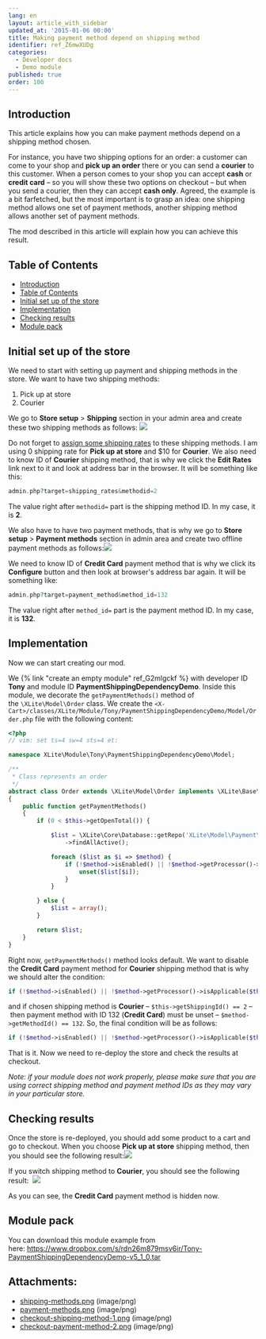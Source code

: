 ```yaml
---
lang: en
layout: article_with_sidebar
updated_at: '2015-01-06 00:00'
title: Making payment method depend on shipping method
identifier: ref_Z6mwXUDg
categories:
  - Developer docs
  - Demo module
published: true
order: 100
---
```


## Introduction

This article explains how you can make payment methods depend on a shipping method chosen.

For instance, you have two shipping options for an order: a customer can come to your shop and **pick up an order** there or you can send a **courier** to this customer. When a person comes to your shop you can accept **cash** or **credit card** – so you will show these two options on checkout – but when you send a courier, then they can accept **cash only**. Agreed, the example is a bit farfetched, but the most important is to grasp an idea: one shipping method allows one set of payment methods, another shipping method allows another set of payment methods.

The mod described in this article will explain how you can achieve this result.

## Table of Contents

*   [Introduction](#introduction)
*   [Table of Contents](#table-of-contents)
*   [Initial set up of the store](#initial-set-up-of-the-store)
*   [Implementation](#implementation)
*   [Checking results](#checking-results)
*   [Module pack](#module-pack)

## Initial set up of the store

We need to start with setting up payment and shipping methods in the store. We want to have two shipping methods:

1.  Pick up at store
2.  Courier

We go to **Store setup** > **Shipping** section in your admin area and create these two shipping methods as follows:
![]({{site.baseurl}}/attachments/8225320/8356171.png)

Do not forget to [assign some shipping rates](http://kb.x-cart.com/en/shipping/custom_table_rates.html) to these shipping methods. I am using 0 shipping rate for **Pick up at store** and $10 for **Courier**. We also need to know ID of **Courier** shipping method, that is why we click the **Edit Rates** link next to it and look at address bar in the browser. It will be something like this: 

```php
admin.php?target=shipping_rates&methodid=2
```

The value right after `methodid=` part is the shipping method ID. In my case, it is **2**.

We also have to have two payment methods, that is why we go to **Store setup** > **Payment methods** section in admin area and create two offline payment methods as follows:![]({{site.baseurl}}/attachments/8225320/8356172.png)

We need to know ID of **Credit Card** payment method that is why we click its **Configure** button and then look at browser's address bar again. It will be something like: 

```php
admin.php?target=payment_method&method_id=132
```

The value right after `method_id=` part is the payment method ID. In my case, it is **132**.

## Implementation

Now we can start creating our mod.

We {% link "create an empty module" ref_G2mlgckf %} with developer ID **Tony** and module ID **PaymentShippingDependencyDemo**. Inside this module, we decorate the `getPaymentMethods()` method of the `\XLite\Model\Order` class. We create the `<X-Cart>/classes/XLite/Module/Tony/PaymentShippingDependencyDemo/Model/Order.php` file with the following content: 

```php
<?php
// vim: set ts=4 sw=4 sts=4 et:

namespace XLite\Module\Tony\PaymentShippingDependencyDemo\Model;

/**
 * Class represents an order
 */
abstract class Order extends \XLite\Model\Order implements \XLite\Base\IDecorator
{
	public function getPaymentMethods()
    {
        if (0 < $this->getOpenTotal()) {

            $list = \XLite\Core\Database::getRepo('XLite\Model\Payment\Method')
                ->findAllActive();

            foreach ($list as $i => $method) {
                if (!$method->isEnabled() || !$method->getProcessor()->isApplicable($this, $method)) {
                    unset($list[$i]);
                }
            }

        } else {
            $list = array();
        }

        return $list;
    }
}
```

Right now, `getPaymentMethods()` method looks default. We want to disable the **Credit Card** payment method for **Courier** shipping method that is why we should alter the condition: 

```php
if (!$method->isEnabled() || !$method->getProcessor()->isApplicable($this, $method))
```

and if chosen shipping method is **Courier** – `$this->getShippingId() == 2` – then payment method with ID 132 (**Credit Card**) must be unset – `$method->getMethodId() == 132`. So, the final condition will be as follows: 

```php
if (!$method->isEnabled() || !$method->getProcessor()->isApplicable($this, $method) || $this->getShippingId() == 2 && $method->getMethodId() == 132)
```

That is it. Now we need to re-deploy the store and check the results at checkout.

_Note: if your module does not work properly, please make sure that you are using correct shipping method and payment method IDs as they may vary in your particular store._

## Checking results

Once the store is re-deployed, you should add some product to a cart and go to checkout. When you choose **Pick up at store** shipping method, then you should see the following result:![]({{site.baseurl}}/attachments/8225320/8356173.png)

If you switch shipping method to **Courier**, you should see the following result:
 ![]({{site.baseurl}}/attachments/8225320/8356174.png)

As you can see, the **Credit Card** payment method is hidden now.

## Module pack

You can download this module example from here: <https://www.dropbox.com/s/rdn26m879msv6ir/Tony-PaymentShippingDependencyDemo-v5_1_0.tar>

## Attachments:

* [shipping-methods.png]({{site.baseurl}}/attachments/8225320/8356171.png) (image/png)
* [payment-methods.png]({{site.baseurl}}/attachments/8225320/8356172.png) (image/png)
* [checkout-shipping-method-1.png]({{site.baseurl}}/attachments/8225320/8356173.png) (image/png)
* [checkout-payment-method-2.png]({{site.baseurl}}/attachments/8225320/8356174.png) (image/png)
